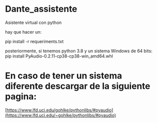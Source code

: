 # Dante_assistente
Asistente virtual con python

hay que hacer un:

pip install -r requeriments.txt

posteriormente, si tenemos python 3.8 y un sistema Windows de 64 bits:
pip install PyAudio-0.2.11-cp38-cp38-win_amd64.whl

# En caso de tener un sistema diferente descargar de la siguiente pagina:
[https://www.lfd.uci.edu/gohlke/pythonlibs/#pyaudio](https://www.lfd.uci.edu/~gohlke/pythonlibs/#pyaudio)
